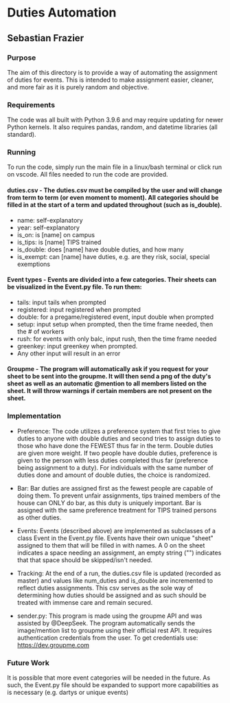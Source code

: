 # Duties Automation
## Sebastian Frazier
### Purpose
The aim of this directory is to provide a way of automating the assignment of duties for events. This is intended to make assignment easier, cleaner, and more fair as it is purely random and objective.
### Requirements
The code was all built with Python 3.9.6 and may require updating for newer Python kernels. It also requires pandas, random, and datetime libraries (all standard).
### Running
To run the code, simply run the main file in a linux/bash terminal or click run on vscode. All files needed to run the code are provided.

#### duties.csv - The duties.csv must be compiled by the user and will change from term to term (or even moment to moment). All categories should be filled in at the start of a term and updated throughout (such as is_double).
- name: self-explanatory
- year: self-explanatory
- is_on: is [name] on campus
- is_tips: is [name] TIPS trained
- is_double: does [name] have double duties, and how many
- is_exempt: can [name] have duties, e.g. are they risk, social, special exemptions

#### Event types - Events are divided into a few categories. Their sheets can be visualized in the Event.py file. To run them:
- tails: input tails when prompted
- registered: input registered when prompted
- double: for a pregame/registered event, input double when prompted
- setup: input setup when prompted, then the time frame needed, then the # of workers
- rush: for events with only balc, input rush, then the time frame needed
- greenkey: input greenkey when prompted.
- Any other input will result in an error

#### Groupme - The program will automatically ask if you request for your sheet to be sent into the groupme. It will then send a png of the duty's sheet as well as an automatic @mention to all members listed on the sheet. It will throw warnings if certain members are not present on the sheet.

### Implementation

* Preference: The code utilizes a preference system that first tries to give duties to anyone with double duties and second tries to assign duties to those who have done the FEWEST thus far in the term. Double duties are given more weight. If two people have double duties, preference is given to the person with less duties completed thus far (preference being assignment to a duty). For individuals with the same number of duties done and amount of double duties, the choice is randomized.

* Bar: Bar duties are assigned first as the fewest people are capable of doing them. To prevent unfair assignments, tips trained members of the house can ONLY do bar, as this duty is uniquely important. Bar is assigned with the same preference treatment for TIPS trained persons as other duties.

* Events: Events (described above) are implemented as subclasses of a class Event in the Event.py file. Events have their own unique "sheet" assigned to them that will be filled in with names. A 0 on the sheet indicates a space needing an assignment, an empty string ("") indicates that that space should be skipped/isn't needed.

* Tracking: At the end of a run, the duties.csv file is updated (recorded as master) and values like num_duties and is_double are incremented to reflect duties assignments. This csv serves as the sole way of determining how duties should be assigned and as such should be treated with immense care and remain secured.

* sender.py: This program is made using the groupme API and was assisted by @DeepSeek. The program automatically sends the image/mention list to groupme using their official rest API. It requires authentication credentials from the user. To get credentials use: https://dev.groupme.com

### Future Work

It is possible that more event categories will be needed in the future. As such, the Event.py file should be expanded to support more capabilities as is necessary (e.g. dartys or unique events)